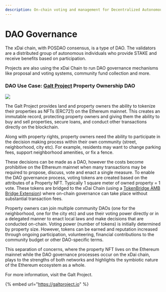 ```yaml
---
description: On-chain voting and management for Decentralized Autonomous Organizations
---
```


# DAO Governance

The xDai chain, with POSDAO consensus, is a type of DAO. The validators are a distributed group of autonomous individuals who provide STAKE and receive benefits based on participation.

Projects are also using the xDai Chain to run DAO governance mechanisms like proposal and voting systems, community fund collection and more.

### DAO Use Case: [Galt Project](https://galtproject.io) Property Ownership DAO

![](<../../.gitbook/assets/galt1 (1).png>)

The Galt Project provides land and property owners the ability to tokenize their properties as NFTs (ERC721) on the Ethereum mainnet. This creates an immutable record, protecting property owners and giving them the ability to buy and sell properties, secure loans, and conduct other transactions directly on the blockchain.

Along with property rights, property owners need the ability to participate in the decision making process within their own community (street, neighborhood, city etc). For example, residents may want to change parking fees, support neighborhood amenities, or fix a fence.&#x20;

These decisions can be made as a DAO, however the costs become prohibitive on the Ethereum mainnet when many transactions may be required to propose, discuss, vote and enact a single measure. To enable the DAO governance process, voting tokens are created based on the attributes of a Property NFT. Typically 1 square meter of owned property = 1 vote. These tokens are bridged to the xDai Chain (using a [TokenBridge AMB Bridge Extension](https://docs.tokenbridge.net/amb-bridge/about-amb-bridge)) where on-chain governance can take place without substantial transaction fees. &#x20;

Property owners can join multiple community DAOs (one for the neighborhood, one for the city etc) and use their voting power directly or in a delegated manner to enact local laws and make decisions that are conducted on-chain. Voting power (number of tokens) is initially determined by property size. However, tokens can be earned and reputation increased through ongoing participation, volunteering, financial contributions to the community budget or other DAO-specific terms.

This separation of concerns, where the property NFT lives on the Ethereum mainnet while the DAO governance processes occur on the xDai chain, plays to the strengths of both networks and highlights the symbiotic nature of the Ethereum ecosystem as a whole.

For more information, visit the Galt Project.

{% embed url="https://galtproject.io" %}

